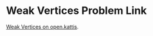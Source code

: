 # Weak Vertices Problem Link
[Weak Vertices on open.kattis](https://open.kattis.com/problems/weakvertices).
